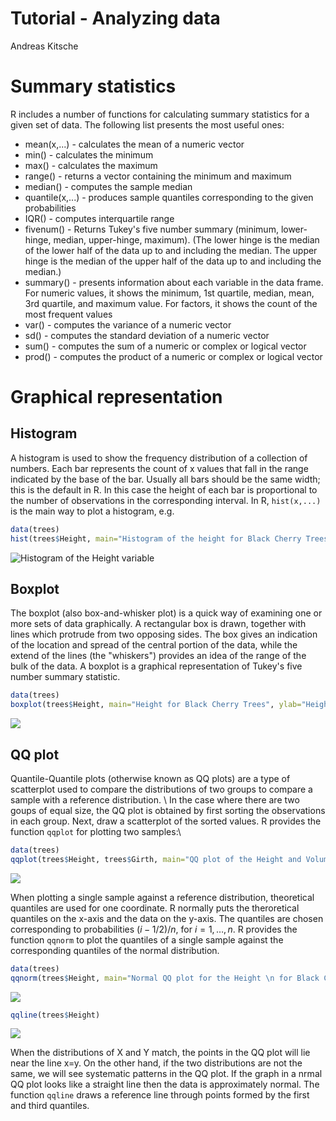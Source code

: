 Tutorial - Analyzing data
================
Andreas Kitsche

Summary statistics
==================

R includes a number of functions for calculating summary statistics for a given set of data. The following list presents the most useful ones:

-   mean(x,...) - calculates the mean of a numeric vector
-   min() - calculates the minimum
-   max() - calculates the maximum
-   range() - returns a vector containing the minimum and maximum
-   median() - computes the sample median
-   quantile(x,...) - produces sample quantiles corresponding to the given probabilities
-   IQR() - computes interquartile range
-   fivenum() - Returns Tukey's five number summary (minimum, lower-hinge, median, upper-hinge, maximum). (The lower hinge is the median of the lower half of the data up to and including the median. The upper hinge is the median of the upper half of the data up to and including the median.)
-   summary() - presents information about each variable in the data frame. For numeric values, it shows the minimum, 1st quartile, median, mean, 3rd quartile, and maximum value. For factors, it shows the count of the most frequent values
-   var() - computes the variance of a numeric vector
-   sd() - computes the standard deviation of a numeric vector
-   sum() - computes the sum of a numeric or complex or logical vector
-   prod() - computes the product of a numeric or complex or logical vector

Graphical representation
========================

Histogram
---------

A histogram is used to show the frequency distribution of a collection of numbers. Each bar represents the count of x values that fall in the range indicated by the base of the bar. Usually all bars should be the same width; this is the default in R. In this case the height of each bar is proportional to the number of observations in the corresponding interval. In R, `hist(x,...)` is the main way to plot a histogram, e.g.

``` r
data(trees)
hist(trees$Height, main="Histogram of the height for Black Cherry Trees \n from the trees data set", xlab="Height in ft")
```

![Histogram of the Height variable](introduction_to_R_analyzing_data_files/figure-markdown_github/unnamed-chunk-1-1.jpeg)

Boxplot
-------

The boxplot (also box-and-whisker plot) is a quick way of examining one or more sets of data graphically. A rectangular box is drawn, together with lines which protrude from two opposing sides. The box gives an indication of the location and spread of the central portion of the data, while the extend of the lines (the "whiskers") provides an idea of the range of the bulk of the data. A boxplot is a graphical representation of Tukey's five number summary statistic.

``` r
data(trees)
boxplot(trees$Height, main="Height for Black Cherry Trees", ylab="Height in ft")
```

![](introduction_to_R_analyzing_data_files/figure-markdown_github/unnamed-chunk-2-1.jpeg)

QQ plot
-------

Quantile-Quantile plots (otherwise known as QQ plots) are a type of scatterplot used to compare the distributions of two groups to compare a sample with a reference distribution. \\ In the case where there are two goups of equal size, the QQ plot is obtained by first sorting the observations in each group. Next, draw a scatterplot of the sorted values. R provides the function `qqplot` for plotting two samples:\\

``` r
data(trees)
qqplot(trees$Height, trees$Girth, main="QQ plot of the Height and Volume values \n for Black Cherry Trees", pch=19, ylab="Girth in inches", xlab="Height in ft")
```

![](introduction_to_R_analyzing_data_files/figure-markdown_github/unnamed-chunk-3-1.jpeg)

When plotting a single sample against a reference distribution, theoretical quantiles are used for one coordinate. R normally puts the theroretical quantiles on the x-axis and the data on the y-axis. The quantiles are chosen corresponding to probabilities (*i* − 1/2)/*n*, for *i* = 1, …, *n*. R provides the function `qqnorm` to plot the quantiles of a single sample against the corresponding quantiles of the normal distribution.

``` r
data(trees)
qqnorm(trees$Height, main="Normal QQ plot for the Height \n for Black Cherry Trees", pch=19)
```

![](introduction_to_R_analyzing_data_files/figure-markdown_github/unnamed-chunk-4-1.jpeg)

``` r
qqline(trees$Height)
```

![](introduction_to_R_analyzing_data_files/figure-markdown_github/unnamed-chunk-4-2.jpeg)

When the distributions of X and Y match, the points in the QQ plot will lie near the line x=y. On the other hand, if the two distributions are not the same, we will see systematic patterns in the QQ plot. If the graph in a nrmal QQ plot looks like a straight line then the data is approximately normal. The function `qqline` draws a reference line through points formed by the first and third quantiles.
